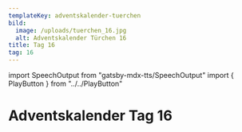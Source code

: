 ```yaml
---
templateKey: adventskalender-tuerchen
bild:
  image: /uploads/tuerchen_16.jpg
  alt: Adventskalender Türchen 16
title: Tag 16
tag: 16
---
```


import SpeechOutput from "gatsby-mdx-tts/SpeechOutput"
import { PlayButton } from "../../PlayButton"

<SpeechOutput id="adventskalender-tag-16" customPlayButton={PlayButton}>

# Adventskalender Tag 16

</SpeechOutput>

